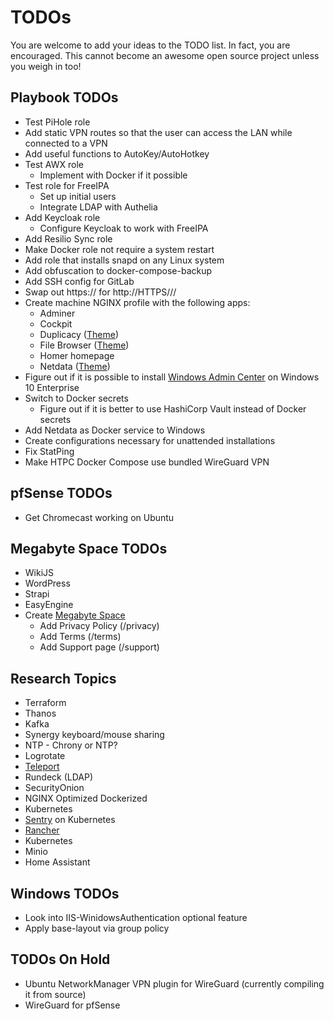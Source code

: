 # TODOs

You are welcome to add your ideas to the TODO list. In fact, you are encouraged. This cannot become an awesome open source project unless you weigh in too!

## Playbook TODOs

* Test PiHole role
* Add static VPN routes so that the user can access the LAN while connected to a VPN
* Add useful functions to AutoKey/AutoHotkey
* Test AWX role
  * Implement with Docker if it possible
* Test role for FreeIPA
  * Set up initial users
  * Integrate LDAP with Authelia
* Add Keycloak role
  * Configure Keycloak to work with FreeIPA
* Add Resilio Sync role
* Make Docker role not require a system restart
* Add role that installs snapd on any Linux system
* Add obfuscation to docker-compose-backup
* Add SSH config for GitLab
* Swap out https:// for http://HTTPS///
* Create machine NGINX profile with the following apps:
  * Adminer
  * Cockpit
  * Duplicacy ([Theme](https://github.com/gilbN/theme.park/wiki/Duplicacy))
  * File Browser ([Theme](https://github.com/gilbN/theme.park))
  * Homer homepage
  * Netdata ([Theme](https://github.com/gilbN/theme.park/wiki/Netdata))
* Figure out if it is possible to install [Windows Admin Center](https://www.microsoft.com/en-us/windows-server/windows-admin-center) on Windows 10 Enterprise
* Switch to Docker secrets
  * Figure out if it is better to use HashiCorp Vault instead of Docker secrets
* Add Netdata as Docker service to Windows
* Create configurations necessary for unattended installations
* Fix StatPing
* Make HTPC Docker Compose use bundled WireGuard VPN

## pfSense TODOs

* Get Chromecast working on Ubuntu

## Megabyte Space TODOs

* WikiJS
* WordPress
* Strapi
* EasyEngine
* Create [Megabyte Space](https://megabyte.space)
  * Add Privacy Policy (/privacy)
  * Add Terms (/terms)
  * Add Support page (/support)

## Research Topics

* Terraform
* Thanos
* Kafka
* Synergy keyboard/mouse sharing
* NTP - Chrony or NTP?
* Logrotate
* [Teleport](https://github.com/gravitational/teleport)
* Rundeck (LDAP)
* SecurityOnion
* NGINX Optimized Dockerized
* Kubernetes
* [Sentry](https://sentry.io/welcome/) on Kubernetes
* [Rancher](https://rancher.com/)
* Kubernetes
* Minio
* Home Assistant

## Windows TODOs

* Look into IIS-WinidowsAuthentication optional feature
* Apply base-layout via group policy

## TODOs On Hold

* Ubuntu NetworkManager VPN plugin for WireGuard (currently compiling it from source)
* WireGuard for pfSense